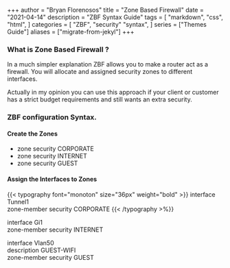 +++
author = "Bryan Florenosos"
title = "Zone Based Firewall"
date = "2021-04-14"
description = "ZBF Syntax Guide"
tags = [
    "markdown",
    "css",
    "html",
]
categories = [
    "ZBF",
    "security"
    "syntax",
]
series = ["Themes Guide"]
aliases = ["migrate-from-jekyl"]
+++

### What is Zone Based Firewall ?

In a much simpler explanation ZBF  allows you to make a router act as a firewall. You will allocate and assigned security zones to different interfaces.

Actually in my opinion you can use this approach if your client or customer has a strict budget requirements and still wants an extra security.


### ZBF configuration Syntax.

#### Create the Zones

* zone security CORPORATE
* zone security INTERNET
* zone security GUEST

#### Assign the Interfaces to Zones

{{< typography font="monoton" size="36px" weight="bold" >}}
interface Tunnel1  
zone-member security CORPORATE
{{< /typography >%}}

interface Gi1  
zone-member security INTERNET
 
interface Vlan50  
description GUEST-WIFI  
zone-member security GUEST
